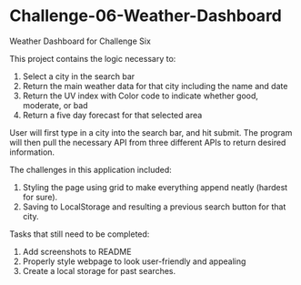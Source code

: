 # Challenge-06-Weather-Dashboard
Weather Dashboard for Challenge Six

This project contains the logic necessary to:
1. Select a city in the search bar
2. Return the main weather data for that city including the name and date
3. Return the UV index with Color code to indicate whether good, moderate, or bad
4. Return a five day forecast for that selected area

User will first type in a city into the search bar, and hit submit. The program will then pull the necessary API from three different APIs to return desired information.

The challenges in this application included:
1. Styling the page using grid to make everything append neatly (hardest for sure).
2. Saving to LocalStorage and resulting a previous search button for that city.

Tasks that still need to be completed:
1. Add screenshots to README
2. Properly style webpage to look user-friendly and appealing
3. Create a local storage for past searches.